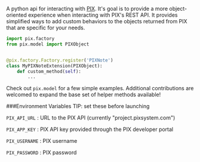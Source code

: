 A python api for interacting with [PIX](www.pixsystem.com/). It's goal is to provide a more object-oriented experience when interacting with PIX's REST API. It provides simplified ways to add custom behaviors to the objects returned from PIX that are specific for your needs.

```python
import pix.factory
from pix.model import PIXObject


@pix.factory.Factory.register('PIXNote')
class MyPIXNoteExtension(PIXObject):
    def custom_method(self):
        ...
```

 Check out `pix.model` for a few simple examples. Additional contributions are welcomed to expand the base set of helper methods available!

###Environment Variables 
    TIP: set these before launching

`PIX_API_URL` : URL to the PIX API (currently "project.pixsystem.com")

`PIX_APP_KEY` : PIX API key provided through the PIX developer portal

`PIX_USERNAME` : PIX username

`PIX_PASSWORD` : PIX password
